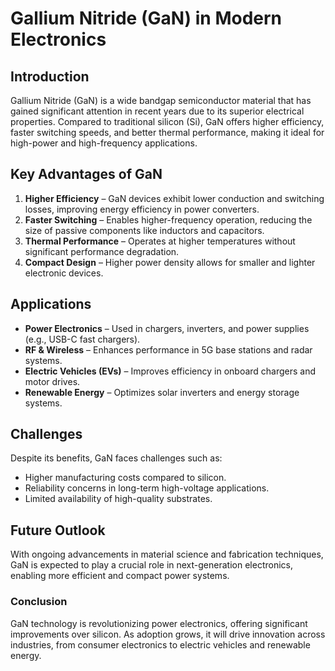 # Gallium Nitride (GaN) in Modern Electronics  

## Introduction  
Gallium Nitride (GaN) is a wide bandgap semiconductor material that has gained significant attention in recent years due to its superior electrical properties. Compared to traditional silicon (Si), GaN offers higher efficiency, faster switching speeds, and better thermal performance, making it ideal for high-power and high-frequency applications.  

## Key Advantages of GaN  
1. **Higher Efficiency** – GaN devices exhibit lower conduction and switching losses, improving energy efficiency in power converters.  
2. **Faster Switching** – Enables higher-frequency operation, reducing the size of passive components like inductors and capacitors.  
3. **Thermal Performance** – Operates at higher temperatures without significant performance degradation.  
4. **Compact Design** – Higher power density allows for smaller and lighter electronic devices.  

## Applications  
- **Power Electronics** – Used in chargers, inverters, and power supplies (e.g., USB-C fast chargers).  
- **RF & Wireless** – Enhances performance in 5G base stations and radar systems.  
- **Electric Vehicles (EVs)** – Improves efficiency in onboard chargers and motor drives.  
- **Renewable Energy** – Optimizes solar inverters and energy storage systems.  

## Challenges  
Despite its benefits, GaN faces challenges such as:  
- Higher manufacturing costs compared to silicon.  
- Reliability concerns in long-term high-voltage applications.  
- Limited availability of high-quality substrates.  

## Future Outlook  
With ongoing advancements in material science and fabrication techniques, GaN is expected to play a crucial role in next-generation electronics, enabling more efficient and compact power systems.  

### Conclusion  
GaN technology is revolutionizing power electronics, offering significant improvements over silicon. As adoption grows, it will drive innovation across industries, from consumer electronics to electric vehicles and renewable energy.  
